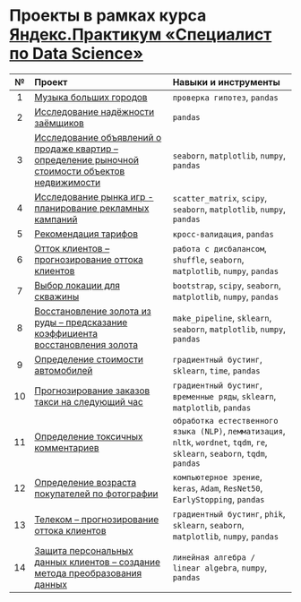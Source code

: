 # Проекты в рамках курса [Яндекс.Практикум «Специалист по Data Science»](https://praktikum.yandex.ru/data-scientist)

| №  | Проект | Навыки и инструменты |
|:-: | :------------ | :------------------- |
| 1  | [Музыка больших городов](/project_01) | `проверка гипотез`, `pandas` |
| 2  | [Исследование надёжности заёмщиков](/project_02) | `pandas` |
| 3  | [Исследование объявлений о продаже квартир – определение рыночной стоимости объектов недвижимости](/project_03) | `seaborn`, `matplotlib`, `numpy`, `pandas` |
| 4  | [Исследование рынка игр - планирование рекламных кампаний](/project_04) | `scatter_matrix`, `scipy`, `seaborn`, `matplotlib`, `numpy`, `pandas` |
| 5  | [Рекомендация тарифов](/project_05) | `кросс-валидация`, `pandas` |
| 6  | [Отток клиентов – прогнозирование оттока клиентов](/project_06) | `работа с дисбалансом`, `shuffle`, `seaborn`, `matplotlib`, `numpy`, `pandas` |
| 7  | [Выбор локации для скважины](/project_07) | `bootstrap`, `scipy`, `seaborn`, `matplotlib`, `numpy`, `pandas` |
| 8  | [Восстановление золота из руды – предсказание коэффициента восстановления золота](/project_08) | `make_pipeline`, `sklearn`, `seaborn`, `matplotlib`, `numpy`, `pandas` |
| 9  | [Определение стоимости автомобилей](/project_09) | `градиентный бустинг`, `sklearn`, `time`, `pandas` |
| 10 | [Прогнозирование заказов такси на следующий час](/project_10) | `градиентный бустинг`, `временные ряды`, `sklearn`, `matplotlib`, `pandas` |
| 11 | [Определение токсичных комментариев](/project_11) | `обработка естественного языка (NLP)`, `лемматизация`, `nltk`, `wordnet`, `tqdm`, `re`, `sklearn`, `seaborn`, `tqdm`, `pandas` |
| 12 | [Определение возраста покупателей по фотографии](/project_12) | `компьютерное зрение`, `keras`, `Adam`, `ResNet50`, `EarlyStopping`, `pandas` |
| 13 | [Телеком – прогнозирование оттока клиентов](/project_13) | `градиентный бустинг`, `phik`, `sklearn`, `seaborn`, `matplotlib`, `numpy`, `pandas` |
| 14 | [Защита персональных данных клиентов – создание метода преобразования данных](/project_14) | `линейная алгебра / linear algebra`, `numpy`, `pandas` |
